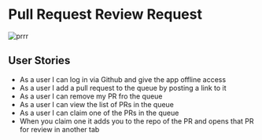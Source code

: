 # Pull Request Review Request


![prrr](http://www.kittenswhiskers.com/wp-content/uploads/sites/48/2014/05/cat-purring.jpg)




## User Stories

- As a user I can log in via Github and give the app offline access
- As a user I add a pull request to the queue by posting a link to it
- As a user I can remove my PR fro the queue
- As a user I can view the list of PRs in the queue
- As a user I can claim one of the PRs in the queue
- When you claim one it adds you to the repo of the PR and opens that PR for review in another tab
